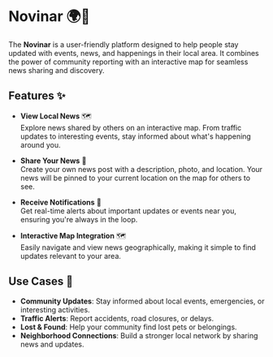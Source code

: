 # Novinar 🌍📰

The **Novinar** is a user-friendly platform designed to help people stay updated with events, news, and happenings in their local area. It combines the power of community reporting with an interactive map for seamless news sharing and discovery.

## Features ✨

- **View Local News** 🗺️  
  Explore news shared by others on an interactive map. From traffic updates to interesting events, stay informed about what's happening around you.

- **Share Your News** 📢  
  Create your own news post with a description, photo, and location. Your news will be pinned to your current location on the map for others to see.

- **Receive Notifications** 🔔  
  Get real-time alerts about important updates or events near you, ensuring you're always in the loop.

- **Interactive Map Integration** 🗺️  
  Easily navigate and view news geographically, making it simple to find updates relevant to your area.

## Use Cases 🌟

- **Community Updates**: Stay informed about local events, emergencies, or interesting activities.
- **Traffic Alerts**: Report accidents, road closures, or delays.
- **Lost & Found**: Help your community find lost pets or belongings.
- **Neighborhood Connections**: Build a stronger local network by sharing news and updates.
